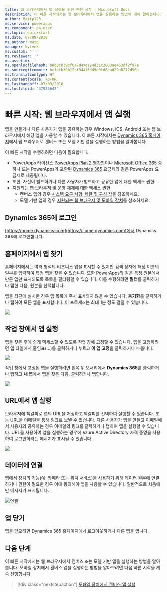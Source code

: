 ```yaml
---
title: 웹 브라우저에서 앱 실행을 위한 빠른 시작 | Microsoft Docs
description: 이 빠른 시작에서는 웹 브라우저에서 앱을 실행하는 방법에 대해 알아봅니다.
author: Mattp123
ms.service: powerapps
ms.component: pa-user
ms.topic: quickstart
ms.date: 07/09/2018
ms.author: matp
manager: kvivek
ms.custom: ''
ms.reviewer: ''
ms.assetid: ''
ms.openlocfilehash: b0b0cb39cf0a7d49ca24d31c2803ae463df2f97e
ms.sourcegitcommit: bcfefb30b12cf94815dd9a0fd8cad29a8272d96e
ms.translationtype: HT
ms.contentlocale: ko-KR
ms.lasthandoff: 07/09/2018
ms.locfileid: "37925642"
---
```

# <a name="quickstart-run-an-app-in-a-web-browser"></a>빠른 시작: 웹 브라우저에서 앱 실행
앱을 만들거나 다른 사용자가 앱을 공유하는 경우 Windows, iOS, Android 또는 웹 브라우저에서 해당 앱을 사용할 수 있습니다. 이 빠른 시작에서는 [Dynamics 365 홈페이지](https://home.dynamics.com)에서 웹 브라우저로 캔버스 또는 모델 기반 앱을 실행하는 방법을 알아봅니다.

이 빠른 시작을 수행하려면 다음이 필요합니다.
- PowerApps 라이선스 [PowerApps Plan 2 평가판](https://docs.microsoft.com/powerapps/maker/signup-for-powerapps)이나 [Microsoft Office 365](https://signup.microsoft.com/Signup?OfferId=467eab54-127b-42d3-b046-3844b860bebf&dl=O365_BUSINESS_PREMIUM&ali=1) 중 하나 또는 PowerApps가 포함된 [Dynamics 365](https://dynamics.microsoft.com/pricing/) 요금제와 같은 PowerApps 요금제로 제공됩니다. 
- 또한, 자신이 빌드하거나 다른 사용자가 빌드하고 공유한 앱에 대한 액세스 권한
- 지원되는 웹 브라우저 및 운영 체제에 대한 액세스 권한
   - 캔버스 앱의 경우 [시스템 요구 사항, 제한 및 구성 값](../maker/canvas-apps/limits-and-config.md)을 참조하세요.
   - 모델 기반 앱의 경우 [지원되는 웹 브라우저 및 모바일 장치](https://docs.microsoft.com/dynamics365/customer-engagement/admin/supported-web-browsers-and-mobile-devices)를 참조하세요.


## <a name="sign-in-to-dynamics-365"></a>Dynamics 365에 로그인
[https://home.dynamics.com](https://home.dynamics.com)에서 Dynamics 365에 로그인합니다.

## <a name="find-an-app-on-the-home-page"></a>홈페이지에서 앱 찾기
홈페이지에서는 여러 형식의 비즈니스 앱을 표시할 수 있지만 검색 상자에 해당 이름의 일부를 입력하여 특정 앱을 찾을 수 있습니다. 또한 PowerApps와 같은 특정 원본에서 만든 앱만 표시되도록 목록을 필터링할 수 있습니다. 이를 수행하려면 **필터**를 클릭하거나 탭한 다음, 원본을 선택합니다.

앱을 최근에 설치한 경우 앱 목록에 즉시 표시되지 않을 수 있습니다. **동기화**를 클릭하거나 탭하여 모든 앱을 표시합니다. 이 프로세스는 최대 1분 정도 걸릴 수 있습니다.

![](./media/run-app-browser/dynamics-365-home.png)

## <a name="run-an-app-from-the-task-pane"></a>작업 창에서 앱 실행
앱을 찾은 후에 쉽게 액세스할 수 있도록 작업 창에 고정할 수 있습니다. 앱을 고정하려면 앱 타일에서 줄임표(...)를 클릭하거나 누르고 **이 앱 고정**을 클릭하거나 누릅니다.

![](./media/run-app-browser/homepage-pin.png)

작업 창에서 고정된 앱을 실행하려면 왼쪽 위 모서리에서 **Dynamics 365**를 클릭하거나 탭하고 **내 앱**에서 앱을 찾은 다음, 클릭하거나 탭합니다.

![](./media/run-app-browser/taskpane.png)

## <a name="run-an-app-from-a-url"></a>URL에서 앱 실행
브라우저에 책갈피로 앱의 URL을 저장하고 책갈피를 선택하여 실행할 수 있습니다. 또는 URL을 이메일을 통해 링크로 보낼 수 있습니다. 다른 사용자가 앱을 만들고 이메일에서 사용자와 공유하는 경우 이메일의 링크를 클릭하거나 탭하여 앱을 실행할 수 있습니다. URL을 사용하여 앱을 실행하는 경우에 Azure Active Directory 자격 증명을 사용하여 로그인하라는 메시지가 표시될 수 있습니다.

![](./media/run-app-browser/web-login.png)

## <a name="connect-to-data"></a>데이터에 연결
앱에서 장치의 기능(예: 카메라 또는 위치 서비스)을 사용하기 위해 데이터 원본에 연결하거나 권한이 필요한 경우 이에 동의해야 앱을 사용할 수 있습니다. 일반적으로 처음에만 메시지가 표시됩니다.

![연결](./media/run-app-browser/app-connection.png)

## <a name="close-an-app"></a>앱 닫기
앱을 닫으려면 Dynamics 365 홈페이지에서 로그아웃하거나 다른 앱을 엽니다.

## <a name="next-steps"></a>다음 단계
이 빠른 시작에서는 웹 브라우저에서 캔버스 또는 모델 기반 앱을 실행하는 방법을 알아봅니다. 모바일 장치에서 캔버스 앱을 실행하는 방법을 알아보려면 다음 빠른 시작을 계속 진행합니다.

> [!div class="nextstepaction"]
> [모바일 장치에서 캔버스 앱 실행](run-app-client.md)
